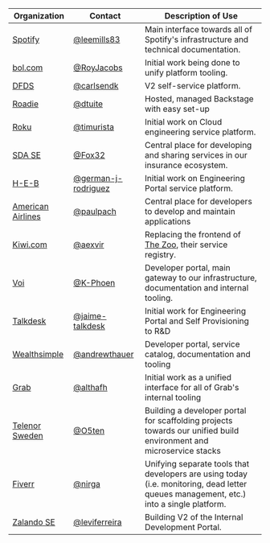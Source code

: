 | Organization                                 | Contact                                                      | Description of Use                                                                                                                     |
| -------------------------------------------- | ------------------------------------------------------------ | -------------------------------------------------------------------------------------------------------------------------------------- |
| [Spotify](https://www.spotify.com)           | [@leemills83](https://github.com/leemills83)               | Main interface towards all of Spotify's infrastructure and technical documentation.                                                    |
| [bol.com](https://www.bol.com)               | [@RoyJacobs](https://github.com/RoyJacobs)                   | Initial work being done to unify platform tooling.                                                                                     |
| [DFDS](https://www.dfds.com)                 | [@carlsendk](https://github.com/carlsendk)                   | V2 self-service platform.                                                                                                              |
| [Roadie](https://roadie.io)                  | [@dtuite](https://github.com/dtuite)                         | Hosted, managed Backstage with easy set-up                                                                                             |
| [Roku](https://www.roku.com)                 | [@timurista](https://github.com/timurista)                   | Initial work on Cloud engineering service platform.                                                                                    |
| [SDA SE](https://sda.se)                     | [@Fox32](https://github.com/Fox32)                           | Central place for developing and sharing services in our insurance ecosystem.                                                          |
| [H-E-B](https://www.heb.com)                 | [@german-j-rodriguez](https://github.com/german-j-rodriguez) | Initial work on Engineering Portal service platform.                                                                                   |
| [American Airlines](https://www.aa.com)      | [@paulpach](https://github.com/paulpach)                     | Central place for developers to develop and maintain applications                                                                      |
| [Kiwi.com](https://kiwi.com)                 | [@aexvir](https://github.com/aexvir)                         | Replacing the frontend of [The Zoo](https://github.com/kiwicom/the-zoo), their service registry.                                       |
| [Voi](https://www.voiscooters.com/)          | [@K-Phoen](https://github.com/K-Phoen)                       | Developer portal, main gateway to our infrastructure, documentation and internal tooling.                                              |
| [Talkdesk](https://www.talkdesk.com)         | [@jaime-talkdesk](https://github.com/jaime-talkdesk)         | Initial work for Engineering Portal and Self Provisioning to R&D                                                                       |
| [Wealthsimple](https://www.wealthsimple.com) | [@andrewthauer](https://github.com/andrewthauer)             | Developer portal, service catalog, documentation and tooling                                                                           |
| [Grab](https://www.grab.com)                 | [@althafh](https://github.com/althafh)                       | Initial work as a unified interface for all of Grab's internal tooling                                                                 |
| [Telenor Sweden](https://www.telenor.se)     | [@O5ten](https://github.com/O5ten)                           | Building a developer portal for scaffolding projects towards our unified build environment and microservice stacks                     |
| [Fiverr](https://www.fiverr.com)             | [@nirga](https://github.com/nirga)                           | Unifying separate tools that developers are using today (i.e. monitoring, dead letter queues management, etc.) into a single platform. |
| [Zalando SE](https://www.zalando.de)         | [@leviferreira](https://github.com/leviferreira)             | Building V2 of the Internal Development Portal.                                                                                        |
